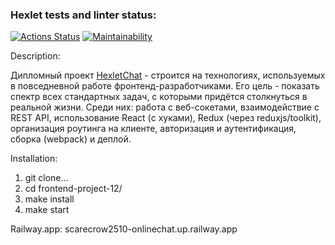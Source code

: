 ### Hexlet tests and linter status:
[![Actions Status](https://github.com/Scarecrow2510/frontend-project-12/workflows/hexlet-check/badge.svg)](https://github.com/Scarecrow2510/frontend-project-12/actions)
[![Maintainability](https://api.codeclimate.com/v1/badges/6808c91f916ab0188b22/maintainability)](https://codeclimate.com/github/Scarecrow2510/frontend-project-12/maintainability)

Description:

Дипломный проект <a href=https://scarecrow2510-onlinechat.up.railway.app>HexletChat</a> - строится на технологиях, используемых в повседневной работе фронтенд-разработчиками.
Его цель - показать спектр всех стандартных задач, с которыми придётся столкнуться в реальной жизни.
Среди них: работа с веб-сокетами, взаимодействие с REST API, использование React (с хуками), Redux (через reduxjs/toolkit), организация роутинга на клиенте, авторизация и аутентификация, сборка (webpack) и деплой.

Installation:

1. git clone...
2. cd frontend-project-12/
3. make install
4. make start

Railway.app: scarecrow2510-onlinechat.up.railway.app